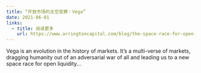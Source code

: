 ```yaml
---
title: “开放市场的太空竞赛：Vega”
date: 2021-06-01
links:
  - title: 阅读更多
    url: https://www.arringtoncapital.com/blog/the-space-race-for-open-markets-vega/
---
```


Vega is an evolution in the history of markets. It’s a multi-verse of markets, dragging humanity out of an adversarial war of all and leading us to a new space race for open liquidity...

